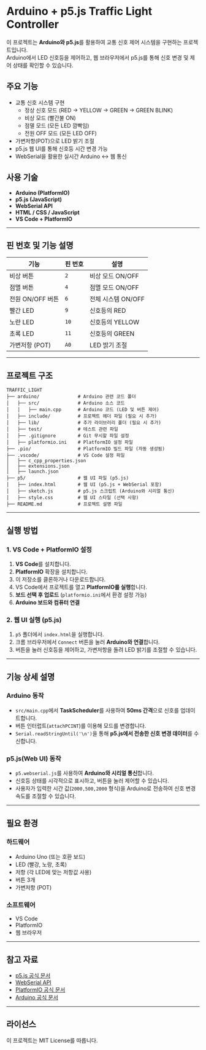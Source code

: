 # Arduino + p5.js Traffic Light Controller

이 프로젝트는 **Arduino와 p5.js**를 활용하여 교통 신호 제어 시스템을 구현하는 프로젝트입니다.  
Arduino에서 LED 신호등을 제어하고, 웹 브라우저에서 p5.js를 통해 신호 변경 및 제어 상태를 확인할 수 있습니다.  

## 주요 기능
- 교통 신호 시스템 구현
  - 정상 신호 모드 (RED → YELLOW → GREEN → GREEN BLINK)
  - 비상 모드 (빨간불 ON)
  - 점멸 모드 (모든 LED 깜빡임)
  - 전원 OFF 모드 (모든 LED OFF)
- 가변저항(POT)으로 LED 밝기 조절
- p5.js 웹 UI를 통해 신호등 시간 변경 가능
- WebSerial을 활용한 실시간 Arduino ↔ 웹 통신

## 사용 기술
- **Arduino (PlatformIO)**
- **p5.js (JavaScript)**
- **WebSerial API**
- **HTML / CSS / JavaScript**
- **VS Code + PlatformIO**

---
## 핀 번호 및 기능 설명
| 기능              | 핀 번호 | 설명 |
|------------------|--------|---------------------------------|
| 비상 버튼       | `2`    | 비상 모드 ON/OFF |
| 점멸 버튼       | `4`    | 점멸 모드 ON/OFF |
| 전원 ON/OFF 버튼 | `6`    | 전체 시스템 ON/OFF |
| 빨간 LED        | `9`    | 신호등의 RED |
| 노란 LED        | `10`   | 신호등의 YELLOW |
| 초록 LED        | `11`   | 신호등의 GREEN |
| 가변저항 (POT)  | `A0`   | LED 밝기 조절 |

---
## 프로젝트 구조
```
TRAFFIC_LIGHT
├── arduino/              # Arduino 관련 코드 폴더
│   ├── src/              # Arduino 소스 코드
│   │   ├── main.cpp      # Arduino 코드 (LED 및 버튼 제어)
│   ├── include/          # 프로젝트 헤더 파일 (필요 시 추가)
│   ├── lib/              # 추가 라이브러리 폴더 (필요 시 추가)
│   ├── test/             # 테스트 관련 파일
│   ├── .gitignore        # Git 무시할 파일 설정
│   ├── platformio.ini    # PlatformIO 설정 파일
├── .pio/                 # PlatformIO 빌드 파일 (자동 생성됨)
├── .vscode/              # VS Code 설정 파일
│   ├── c_cpp_properties.json
│   ├── extensions.json
│   ├── launch.json
├── p5/                   # 웹 UI 파일 (p5.js)
│   ├── index.html        # 웹 UI (p5.js + WebSerial 포함)
│   ├── sketch.js         # p5.js 스크립트 (Arduino와 시리얼 통신)
│   ├── style.css         # 웹 UI 스타일 (선택 사항)
├── README.md             # 프로젝트 설명 파일
```
---

## 실행 방법

### 1. VS Code + PlatformIO 설정
1. **VS Code**를 설치합니다.
2. **PlatformIO** 확장을 설치합니다.
3. 이 저장소를 클론하거나 다운로드합니다.
4. VS Code에서 프로젝트를 열고 **PlatformIO를 실행**합니다.
5. **보드 선택 후 업로드** (`platformio.ini`에서 환경 설정 가능)
6. **Arduino 보드와 컴퓨터 연결**

### 2. 웹 UI 실행 (p5.js)
1. `p5` 폴더에서 `index.html`을 실행합니다.
2. 크롬 브라우저에서 `Connect` 버튼을 눌러 **Arduino와 연결**합니다.
3. 버튼을 눌러 신호등을 제어하고, 가변저항을 돌려 LED 밝기를 조절할 수 있습니다.

---

## 기능 상세 설명
### Arduino 동작
- `src/main.cpp`에서 **TaskScheduler**를 사용하여 **50ms 간격**으로 신호를 업데이트합니다.
- 버튼 인터럽트(`attachPCINT`)를 이용해 모드를 변경합니다.
- `Serial.readStringUntil('\n')`을 통해 **p5.js에서 전송한 신호 변경 데이터**를 수신합니다.

### p5.js(Web UI) 동작
- `p5.webserial.js`를 사용하여 **Arduino와 시리얼 통신**합니다.
- 신호등 상태를 시각적으로 표시하고, 버튼을 눌러 제어할 수 있습니다.
- 사용자가 입력한 시간 값(`2000,500,2000` 형식)을 Arduino로 전송하여 신호 변경 속도를 조절할 수 있습니다.

---

## 필요 환경
### 하드웨어
- Arduino Uno (또는 호환 보드)
- LED (빨강, 노랑, 초록)
- 저항 (각 LED에 맞는 저항값 사용)
- 버튼 3개
- 가변저항 (POT)

### 소프트웨어
- VS Code
- PlatformIO
- 웹 브라우저

---

## 참고 자료
- [p5.js 공식 문서](https://p5js.org/)
- [WebSerial API](https://github.com/gohai/p5.webserial)
- [PlatformIO 공식 문서](https://platformio.org/)
- [Arduino 공식 문서](https://www.arduino.cc/reference/en/)

---

## 라이선스
이 프로젝트는 MIT License를 따릅니다.
